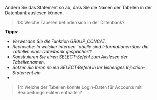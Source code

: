 Ändern Sie das Statement so ab, dass Sie die Namen der Tabellen in der Datenbank auslesen können.

>13: Welche Tabellen befinden sich in der Datenbank?.

**Tipps:**
- _Verwenden Sie die Funktion GROUP_CONCAT._
- _Recherche: In welcher internen Tabelle sind Informationen über die Tabellen einer Datenbank gespeichert?_
- _Konstruieren Sie einen SELECT-Befehl zum Auslesen der Tabellennamen._
- _Setzen Sie Ihren neuen SELECT-Befehl in Ihr bisheriges Injection-Statement ein._
- 
>14: Welche der Tabellen könnte Login-Daten für Accounts mit Bearbeitungsrechten enthalten?